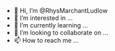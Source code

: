 - 👋 Hi, I’m @RhysMarchantLudlow
- 👀 I’m interested in ...
- 🌱 I’m currently learning ...
- 💞️ I’m looking to collaborate on ...
- 📫 How to reach me ...

<!---
RhysMarchantLudlow/RhysMarchantLudlow is a ✨ special ✨ repository because its `README.md` (this file) appears on your GitHub profile.
You can click the Preview link to take a look at your changes.
--->
